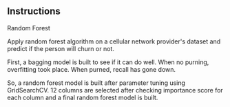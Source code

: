 Instructions
--------------------------

Random Forest

Apply random forest algorithm on a cellular network provider's dataset and 
predict if the person will churn or not.

First, a bagging model is built to see if it can do well.
When no purning, overfitting took place.
When purned, recall has gone down.

So, a random forest model is built after parameter tuning using GridSearchCV.
12 columns are selected after checking importance score for each column and 
a final random forest model is built.

